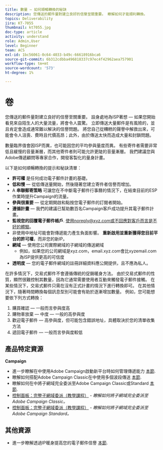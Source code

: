 ```yaml
---
title: 數量 — 如何順暢轉換的秘訣
description: 您傳送的郵件量對建立良好的信譽至關重要。 瞭解如何才能順利轉換。
topics: Deliverability
jira: KT-7055
thumbnail: kt7055.jpg
doc-type: article
activity: understand
role: Admin,User
level: Beginner
team: ACS
exl-id: 1bc56061-0c64-4033-b49c-66618916bca6
source-git-commit: 6b312cdbba496818337c97ec4f42962aea757901
workflow-type: tm+mt
source-wordcount: '573'
ht-degree: 1%

---
```


# 卷

您傳送的郵件量對建立良好的信譽至關重要。 設身處地為ISP著想 — 如果您開始看見來自陌生人的大量流量，將會令人震驚。 立即傳送大量郵件是有風險的，並且肯定會造成通常難以解決的信譽問題。 將您自己從糟糕的聲譽中解救出來，可能會令人沮喪、費時且代價高昂；此外，由於傳送太快而造成大量和封鎖問題。

數量臨界值會因ISP而異，也可能因您的平均參與量度而異。 有些寄件者需要非常低且緩慢的音量漸層，而其他寄件者則可能允許更陡的音量漸層。 我們建議您與Adobe傳遞顧問等專家合作，開發客製化的量身計畫。

以下是如何順暢轉換的提示和秘訣清單：

* **許可權** 是任何成功電子郵件計畫的基礎。
* **低和慢**  — 從低傳送量開始，然後隨著您建立寄件者信譽而增加。
* A **串聯郵寄策略** 可讓您在不中斷電子郵件行事曆的情況下，在結束目前的ESP作業時提升Campaign的流量。
* **參與很重要**  — 從定期開啟和點按您電子郵件的訂閱者開始。
* **遵循計畫**  — 我們的建議已幫助數百名Campaign客戶成功提升其電子郵件計畫。
* **監視您的回覆電子郵件帳戶**. 使用noreply@xyz.com或不回應對客戶而言是不好的體驗。
* 非使用中地址可能會對傳遞能力產生負面影響。 **重新啟用並重新獲得您目前平台的許可權**，而非您的新IP。
* **網域**  — 使用您公司實際網域的子網域的傳送網域
   * 例如，如果您的公司網域是xyz.com，email.xyz.com會比xyzemail.com為ISP提供更高的可信度
* **透明度**  — 您的電子郵件網域的註冊詳細資料應公開提供，且不應為私人。

在許多情況下，交易式郵件不會遵循傳統的促銷暖身方法。 由於交易式郵件的性質，顯然很難控制其數量，因為它通常需要使用者互動來觸發電子郵件接觸。 在某些情況下，交易式郵件只需在沒有正式計畫的情況下進行轉換即可。 在其他情況下，隨著時間轉換每個訊息型別可能會有助於逐漸增加數量。 例如，您可能想要依下列方式轉換：

1. 購買確認 — 一般而言參與度高
2. 購物車放棄 — 中度 — 一般的高參與度
3. 歡迎電子郵件 — 高參與度，但可能包含錯誤地址，具體取決於您的清單收集方法
4. 遞回電子郵件 — 一般而言參與度較低

## 產品特定資源

**Campaign**

* 進一步瞭解在中使用Adobe Campaign啟動新平台時如何管理傳遞能力 [本節](/help/additional-resources/ac-starting-new-platform.md).
* 瞭解如何搭配Adobe Campaign Classic在中使用多個波段傳送 [本節](https://experienceleague.adobe.com/docs/campaign-classic/using/sending-messages/key-steps-when-creating-a-delivery/steps-sending-the-delivery.html#sending-using-multiple-waves).
* 瞭解如何在中將子網域完全委派至Adobe Campaign Classic或Standard [本節](/help/additional-resources/ac-domain-name-setup.md).
* [控制面板：完整子網域委派（教學課程）](https://experienceleague.adobe.com/docs/campaign-classic-learn/control-panel/subdomains-and-certificates/subdomain-delegation.html) - *瞭解如何將子網域完全委派至Adobe Campaign Classic。*
* [控制面板：完整子網域委派（教學課程）](https://experienceleague.adobe.com/docs/campaign-standard-learn/control-panel/subdomains-and-certificates/subdomain-delegation.html) - *瞭解如何將子網域完全委派至Adobe Campaign Standard。*

## 其他資源

* 進一步瞭解透過IP暖身提高您的電子郵件信譽 [本節](/help/additional-resources/increase-reputation-with-ip-warming.md).
